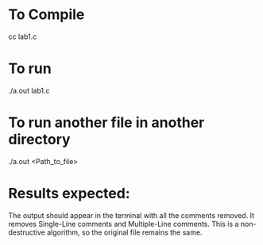 # To Compile
cc lab1.c

# To run
./a.out lab1.c

# To run another file in another directory
./a.out <Path_to_file>

# Results expected:
The output should appear in the terminal with all the comments removed.
It removes Single-Line comments and Multiple-Line comments.
This is a non-destructive algorithm, so the original file remains the same.
